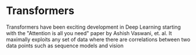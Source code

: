# Transformers
 Transformers have been exciting development in Deep Learning starting with the "Attention is all you need" paper by Ashish Vaswani, et. al. It maximally exploits any set of data where there are correlations between two data points such as sequence models and vision
